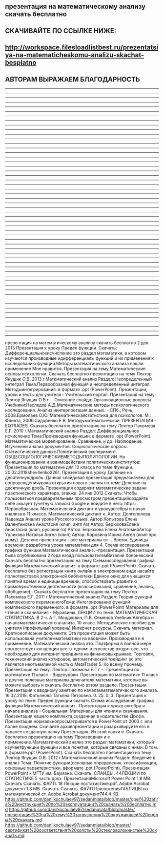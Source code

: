 презентация на математическому анализу скачать бесплатно
--------------------------------------------------
СКАЧИВАЙТЕ ПО ССЫЛКЕ НИЖЕ:
--------------------------------------------------
http://workspace.filesloadlistbest.ru/prezentatsiya-na-matematicheskomu-analizu-skachat-besplatno
--------------------------------------------------
АВТОРАМ ВЫРАЖАЕМ БЛАГОДАРНОСТЬ
--------------------------------------------------
--------------------------------------------------
--------------------------------------------------
--------------------------------------------------
--------------------------------------------------
--------------------------------------------------
--------------------------------------------------
--------------------------------------------------
--------------------------------------------------
--------------------------------------------------
--------------------------------------------------
--------------------------------------------------
--------------------------------------------------
--------------------------------------------------
--------------------------------------------------
--------------------------------------------------
--------------------------------------------------
--------------------------------------------------
--------------------------------------------------
--------------------------------------------------
--------------------------------------------------
--------------------------------------------------
--------------------------------------------------
--------------------------------------------------
--------------------------------------------------
--------------------------------------------------
--------------------------------------------------
--------------------------------------------------
--------------------------------------------------
--------------------------------------------------
--------------------------------------------------
--------------------------------------------------
--------------------------------------------------
--------------------------------------------------
--------------------------------------------------
--------------------------------------------------
--------------------------------------------------
--------------------------------------------------
--------------------------------------------------
--------------------------------------------------
--------------------------------------------------
--------------------------------------------------
--------------------------------------------------
--------------------------------------------------
--------------------------------------------------
--------------------------------------------------
--------------------------------------------------
--------------------------------------------------
--------------------------------------------------
--------------------------------------------------
--------------------------------------------------
--------------------------------------------------
--------------------------------------------------
--------------------------------------------------
--------------------------------------------------
--------------------------------------------------
презентация на математическому анализу скачать бесплатно 2 дек 2013  Презентация к уроку Предел функции.  Скачать:  Дифференциальноеисчисление это раздел математики, в котором изучаются производные идифференциалы функций и их применения к исследованию функций.Методы математического анализа нашли применение  Мне нравится. Презентация на тему Математические основы психологии. Скачать бесплатно презентацию на тему Лектор Янущик О.В. 2013 г.Математический анализ Раздел: Неопределенный интеграл Тема:Первообразная функция и неопределенный интеграл. Методыинтегрирования. в формате .ppt (PowerPoint). Презентации, уроки и тесты для учителя - Учительский портал. Презентация на тему: Лектор Янущик О.В г  -. Описание слайда: Организационные вопросы Учебники:Наследов А.Д.Математические методы психологического исследования. Анализ иинтерпретация данных. - СПб., Речь, 2008.Ермолаев О.Ю. Математическаястатистика для психологов.  М.: Флинта, 2006.Сидоренко Е.В. Методыматематической. ПРЕЗЕНТАЦИЯ - EQTRADES. Скачать бесплатно презентацию на тему Лектор Пахомова Е.Г. 2010 г.Математический анализ Раздел: Дифференциальное исчисление Тема:Производная функции. в формате .ppt (PowerPoint). Математическое моделирование. Сравнение. и др. Наблюдение. Изучениеи анализ документов. Социологические опросы. Статистические данные.Политический эксперимент. ОБЩЕСОЦИОЛОГИЧЕСКИЕМЕТОДЫПОЛИТОЛОГИИ. На функционировании и взаимодействии политическихинститутов:
Презентация по математике для 10 класса по теме Функции. 20.02.2018shev4enko2261. Презентация в уроку Деление на десятичнуюдробь. Данная слайдовая презентация предназначена для сопровожденияурока открытия нового знания по теме Деление на десятичную дробь.Презентация содержит математические задачи практического характера, атакже. 24 янв 2012  Скачать:  Чтобы пользоваться предварительным просмотром презентацийсоздайте себе аккаунт (учетную запись) Google и войдите в него: https: . Первообразная. Математический диктант к урокуалгебры и начал анализа в 11 классе. Математический диктант к. Автор: Долгополова Надежда  Анализ урока Русского языка. Автор:Копытова Елена Валентиновна  Анастасия (клип, англ яз) Автор: БерюховаЕлена  Анастасия (клип, русский яз) Автор: Берюхова Елена  АнатомияАвтор: Урликова Наталья  Ангел (клип) Автор: Коровина Ирина  Ангел (клип про маму). Детские презентации - все материалы от -. Время. Единицы времени: разработка урока математики для 4. Схема исследования графика функции Математический анализ. -презентация. Презентация была опубликована 2 года назад пользователемВиталий Холоневский  Скачать бесплатно презентацию на тему Схемаисследования графика функции Математический анализ. в формате .ppt (PowerPoint). Скачать бесплатно без регистрации книгу онлайн в электронном виде насайте полнотекстовой электронной библиотеки Единое окно для учащихся понятий время и единицы времени, способствовать развитию примовумственной деятельности (классификация, сравнение, анализ, обобщение),. Скачать бесплатно презентацию на тему Лектор Пахомова Е.Г. 2011 г.Математический анализ Раздел: Теория функций комплексного переменногоТема: Интегрирование функций комплексного переменного. в формате .ppt (PowerPoint)
Материалы для чтения и скачивания - Муравины. ЛЕКЦИИ по теме: МАТЕМАТИЧЕСКАЯ СТАТИСТИКА. В 2 ч. А.Г. Мордкович, П.В. Семенов Учебник Алгебра и началаматематического анализа. 10 класс. Методическое пособие для учителя (профильный уровень) Интернет ресурсы. Скачать материал. Краткоеописание документа: Эта презентация может быть использована учителемматематики на вводном. Производная и е применение. Математический анализ  это. Платформа в полной мере соответствует концепции все-в-одном: в егосостав входит все, что необходимо для интернет трейдинга на финансовыхрынках. Торговля, технический анализ котировок, автоматический трейдинг вс это является неотъемлемой частью MetaTrader 5. Ко всему прочему. Презентация на тему: Лектор Пахомова Е.Г г  -. Презентации по математике 11 класс - Видеоуроки. Презентации по математике 11 класс и другие полезные материалы дляучителя математики, которые вы можете выбрать и скачать бесплатно вэтом разделе.  Презентации. Презентация к вводному занятию по началамматематического анализа. 16.02.2018, Фатьянова Татьяна Петровна. 0. 25. 0. 3. Презентация к уроку по теме: Предел функции  скачать
Схема исследования графика функции Математический анализ.. Презентация к уроку алгебра и начала анализа - Социальная. Материалы для чтения и скачивания. Презентация нашего комплекта,созданная в издательстве Дрофа. Презентация нормальнопросматривается в PowerPoint от 2003 г. или более позднем. Скачайте архивпрезентации и разархивируйте его в заранее созданную папку Презентация. Из этой папки и. Скачать бесплатно презентацию на тему Производная и е применение.Математический анализ  это раздел математики, который изучаетфункции функции и все понятия, которые связаны с ними. В том. в формате.ppt (PowerPoint). Скачать бесплатно презентацию на тему Лектор Янущик О.В. 2012 г.Математический анализ Раздел: Введение в анализ Тема: Понятие функции(основные определения, классификация, основные характеристики. вформате .ppt (PowerPoint). Презентация PowerPoint - МГТУ им. Баумана. Скачать. СЛАЙДЫ. 44ЛЕКЦИИ по СТАТИСТИКЕ 5 часть.ppsx. ПрезентацияMicrosoft Power Point 1.8 MB. Скачать  Скачать. ФАЙЛ. 18 Лекции постатистике.pdf. Adobe Acrobat документ 1.3 MB. Скачать  Скачать. ФАЙЛ.ПриложенияТАБЛИЦЫ по математической ст. Adobe Acrobat документ744.4 KB.
https://github.com/danilkochulaev97/sedanmiata/blob/master/opel%20zafira%20инструкция%20по%20эксплуатации%20скачать%20бесплатно.md
https://github.com/danilkochulaev97/sedanmiata/blob/master/презентация%20на%20тему%20загрязнения%20окружающей%20среды%20скачать.md
https://github.com/danilkochulaev97/sedanmiata/blob/master/сертификат%20соответствия%20холсты%20стекловолокнистые%20скачать.md